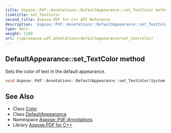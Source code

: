 ```yaml
---
title: Aspose::Pdf::Annotations::DefaultAppearance::set_TextColor method
linktitle: set_TextColor
second_title: Aspose.PDF for C++ API Reference
description: 'Aspose::Pdf::Annotations::DefaultAppearance::set_TextColor method. Sets the color of text in the default appearance in C++.'
type: docs
weight: 1100
url: /cpp/aspose.pdf.annotations/defaultappearance/set_textcolor/
---
```

## DefaultAppearance::set_TextColor method


Sets the color of text in the default appearance.

```cpp
void Aspose::Pdf::Annotations::DefaultAppearance::set_TextColor(System::Drawing::Color value)
```

## See Also

* Class [Color](../../../system.drawing/color/)
* Class [DefaultAppearance](../)
* Namespace [Aspose::Pdf::Annotations](../../)
* Library [Aspose.PDF for C++](../../../)
